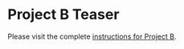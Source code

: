 # Project B Teaser

Please visit the complete [instructions for Project B](https://thomaselove.github.io/431-2021-projectB/).

